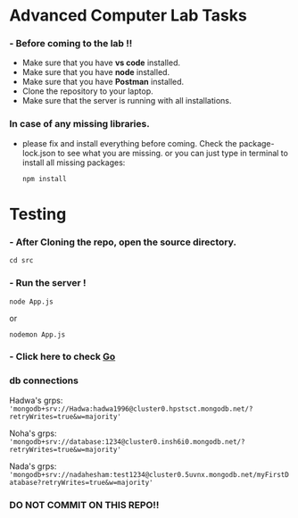 # Advanced Computer Lab Tasks
### - Before coming to the lab !!
* Make sure that you have **vs code** installed.
* Make sure that you have **node** installed.
* Make sure that you have **Postman** installed.
* Clone the repository to your laptop.
* Make sure that the server is running with all installations.

### In case of any missing libraries. 
- please fix and install everything before coming. Check the package-lock.json to see what you are missing.
or you can just type in terminal to install all missing packages:
    ```
    npm install 

    ```
# Testing
### - After Cloning the repo, open the source directory.
```
cd src
```
### - Run the server !
```
node App.js
```
or
```
nodemon App.js
```

### - Click here to check [Go](http://localhost:8000/home)

###  db connections

Hadwa's grps:
 ```'mongodb+srv://Hadwa:hadwa1996@cluster0.hpstsct.mongodb.net/?retryWrites=true&w=majority' ```

Noha's grps:
 ``` 'mongodb+srv://database:1234@cluster0.insh6i0.mongodb.net/?retryWrites=true&w=majority' ```

Nada's grps:
 ```'mongodb+srv://nadahesham:test1234@cluster0.5uvnx.mongodb.net/myFirstDatabase?retryWrites=true&w=majority' ```

### DO NOT COMMIT ON THIS REPO!!


